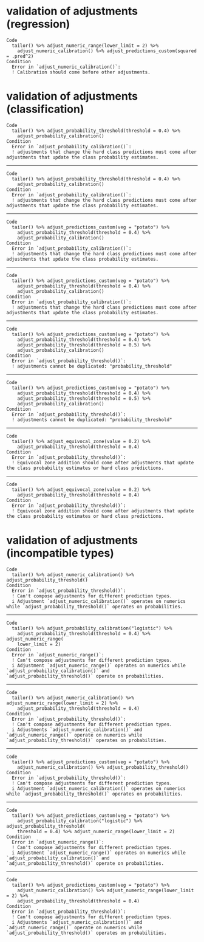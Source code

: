 # validation of adjustments (regression)

    Code
      tailor() %>% adjust_numeric_range(lower_limit = 2) %>%
        adjust_numeric_calibration() %>% adjust_predictions_custom(squared = .pred^2)
    Condition
      Error in `adjust_numeric_calibration()`:
      ! Calibration should come before other adjustments.

# validation of adjustments (classification)

    Code
      tailor() %>% adjust_probability_threshold(threshold = 0.4) %>%
        adjust_probability_calibration()
    Condition
      Error in `adjust_probability_calibration()`:
      ! adjustments that change the hard class predictions must come after adjustments that update the class probability estimates.

---

    Code
      tailor() %>% adjust_probability_threshold(threshold = 0.4) %>%
        adjust_probability_calibration()
    Condition
      Error in `adjust_probability_calibration()`:
      ! adjustments that change the hard class predictions must come after adjustments that update the class probability estimates.

---

    Code
      tailor() %>% adjust_predictions_custom(veg = "potato") %>%
        adjust_probability_threshold(threshold = 0.4) %>%
        adjust_probability_calibration()
    Condition
      Error in `adjust_probability_calibration()`:
      ! adjustments that change the hard class predictions must come after adjustments that update the class probability estimates.

---

    Code
      tailor() %>% adjust_predictions_custom(veg = "potato") %>%
        adjust_probability_threshold(threshold = 0.4) %>%
        adjust_probability_calibration()
    Condition
      Error in `adjust_probability_calibration()`:
      ! adjustments that change the hard class predictions must come after adjustments that update the class probability estimates.

---

    Code
      tailor() %>% adjust_predictions_custom(veg = "potato") %>%
        adjust_probability_threshold(threshold = 0.4) %>%
        adjust_probability_threshold(threshold = 0.5) %>%
        adjust_probability_calibration()
    Condition
      Error in `adjust_probability_threshold()`:
      ! adjustments cannot be duplicated: "probability_threshold"

---

    Code
      tailor() %>% adjust_predictions_custom(veg = "potato") %>%
        adjust_probability_threshold(threshold = 0.4) %>%
        adjust_probability_threshold(threshold = 0.5) %>%
        adjust_probability_calibration()
    Condition
      Error in `adjust_probability_threshold()`:
      ! adjustments cannot be duplicated: "probability_threshold"

---

    Code
      tailor() %>% adjust_equivocal_zone(value = 0.2) %>%
        adjust_probability_threshold(threshold = 0.4)
    Condition
      Error in `adjust_probability_threshold()`:
      ! Equivocal zone addition should come after adjustments that update the class probability estimates or hard class predictions.

---

    Code
      tailor() %>% adjust_equivocal_zone(value = 0.2) %>%
        adjust_probability_threshold(threshold = 0.4)
    Condition
      Error in `adjust_probability_threshold()`:
      ! Equivocal zone addition should come after adjustments that update the class probability estimates or hard class predictions.

# validation of adjustments (incompatible types)

    Code
      tailor() %>% adjust_numeric_calibration() %>% adjust_probability_threshold()
    Condition
      Error in `adjust_probability_threshold()`:
      ! Can't compose adjustments for different prediction types.
      i Adjustment `adjust_numeric_calibration()` operates on numerics while `adjust_probability_threshold()` operates on probabilities.

---

    Code
      tailor() %>% adjust_probability_calibration("logistic") %>%
        adjust_probability_threshold(threshold = 0.4) %>% adjust_numeric_range(
        lower_limit = 2)
    Condition
      Error in `adjust_numeric_range()`:
      ! Can't compose adjustments for different prediction types.
      i Adjustment `adjust_numeric_range()` operates on numerics while `adjust_probability_calibration()` and `adjust_probability_threshold()` operate on probabilities.

---

    Code
      tailor() %>% adjust_numeric_calibration() %>% adjust_numeric_range(lower_limit = 2) %>%
        adjust_probability_threshold(threshold = 0.4)
    Condition
      Error in `adjust_probability_threshold()`:
      ! Can't compose adjustments for different prediction types.
      i Adjustments `adjust_numeric_calibration()` and `adjust_numeric_range()` operate on numerics while `adjust_probability_threshold()` operates on probabilities.

---

    Code
      tailor() %>% adjust_predictions_custom(veg = "potato") %>%
        adjust_numeric_calibration() %>% adjust_probability_threshold()
    Condition
      Error in `adjust_probability_threshold()`:
      ! Can't compose adjustments for different prediction types.
      i Adjustment `adjust_numeric_calibration()` operates on numerics while `adjust_probability_threshold()` operates on probabilities.

---

    Code
      tailor() %>% adjust_predictions_custom(veg = "potato") %>%
        adjust_probability_calibration("logistic") %>% adjust_probability_threshold(
        threshold = 0.4) %>% adjust_numeric_range(lower_limit = 2)
    Condition
      Error in `adjust_numeric_range()`:
      ! Can't compose adjustments for different prediction types.
      i Adjustment `adjust_numeric_range()` operates on numerics while `adjust_probability_calibration()` and `adjust_probability_threshold()` operate on probabilities.

---

    Code
      tailor() %>% adjust_predictions_custom(veg = "potato") %>%
        adjust_numeric_calibration() %>% adjust_numeric_range(lower_limit = 2) %>%
        adjust_probability_threshold(threshold = 0.4)
    Condition
      Error in `adjust_probability_threshold()`:
      ! Can't compose adjustments for different prediction types.
      i Adjustments `adjust_numeric_calibration()` and `adjust_numeric_range()` operate on numerics while `adjust_probability_threshold()` operates on probabilities.

